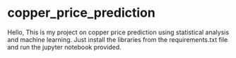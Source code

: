 # copper_price_prediction 
Hello, This is my project on copper price prediction using statistical analysis and machine learning. 
Just install the libraries from the requirements.txt file and run the jupyter notebook provided.
